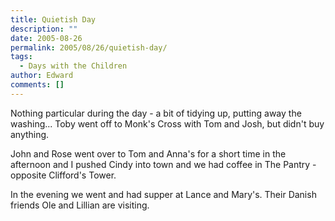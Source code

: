 ```yaml
---
title: Quietish Day
description: ""
date: 2005-08-26
permalink: 2005/08/26/quietish-day/
tags:
  - Days with the Children
author: Edward
comments: []
---
```


Nothing particular during the day - a bit of tidying up, putting away
the washing... Toby went off to Monk\'s Cross with Tom and Josh, but
didn\'t buy anything.

John and Rose went over to Tom and Anna\'s for a short time in the
afternoon and I pushed Cindy into town and we had coffee in The Pantry -
opposite Clifford\'s Tower.

In the evening we went and had supper at Lance and Mary\'s. Their Danish
friends Ole and Lillian are visiting.

